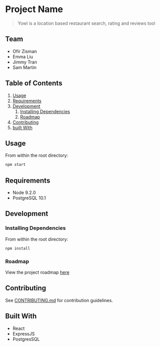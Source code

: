 # Project Name

> Yowl is a location based restaurant search, rating and reviews tool 

## Team

  - Ofir Zisman
  - Emma Liu
  - Jimmy Tran
  - Sam Martin

## Table of Contents

1. [Usage](#Usage)
1. [Requirements](#requirements)
1. [Development](#development)
    1. [Installing Dependencies](#installing-dependencies)
	1. [Roadmap](#roadmap)
1. [Contributing](#contributing)
1. [built With](#built-with)

## Usage

From within the root directory:

```sh
npm start
```

## Requirements

* Node 9.2.0
* PostgreSQL 10.1

## Development

### Installing Dependencies

From within the root directory:

```sh
npm install
```

### Roadmap

View the project roadmap [here](https://trello.com/b/4X4ExsNT/yowl)


## Contributing

See [CONTRIBUTING.md](CONTRIBUTING.md) for contribution guidelines.

## Built With

* React
* ExpressJS
* PostgresSQL